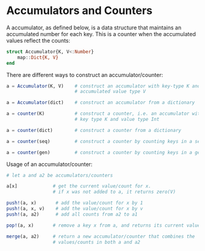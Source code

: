 Accumulators and Counters
=========================

A accumulator, as defined below, is a data structure that maintains an
accumulated number for each key. This is a counter when the accumulated
values reflect the counts:

```julia
struct Accumulator{K, V<:Number}
    map::Dict{K, V}
end
```

There are different ways to construct an accumulator/counter:

```julia
a = Accumulator(K, V)    # construct an accumulator with key-type K and
                         # accumulated value type V

a = Accumulator(dict)    # construct an accumulator from a dictionary

a = counter(K)           # construct a counter, i.e. an accumulator with
                         # key type K and value type Int

a = counter(dict)        # construct a counter from a dictionary

a = counter(seq)         # construct a counter by counting keys in a sequence

a = counter(gen)         # construct a counter by counting keys in a generator
```

Usage of an accumulator/counter:

```julia
# let a and a2 be accumulators/counters

a[x]             # get the current value/count for x.
                 # if x was not added to a, it returns zero(V)

push!(a, x)       # add the value/count for x by 1
push!(a, x, v)    # add the value/count for x by v
push!(a, a2)      # add all counts from a2 to a1

pop!(a, x)       # remove a key x from a, and returns its current value

merge(a, a2)     # return a new accumulator/counter that combines the
                 # values/counts in both a and a2
```
